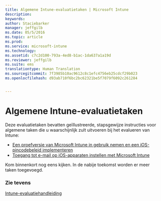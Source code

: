 ```yaml
---
title: Algemene Intune-evaluatietaken | Microsoft Intune
description: 
keywords: 
author: Staciebarker
manager: jeffgilb
ms.date: 05/5/2016
ms.topic: article
ms.prod: 
ms.service: microsoft-intune
ms.technology: 
ms.assetid: c7c2d100-793a-4ed8-b1ac-1da637a1a19d
ms.reviewer: jeffgilb
ms.suite: ems
translationtype: Human Translation
ms.sourcegitcommit: 7f3985b10ac9612c8c1efc4756eb25cdcf29b023
ms.openlocfilehash: d93ab710f6bc2bc62321be5f7079f6092c261284


---
```



# Algemene Intune-evaluatietaken

Deze evaluatietaken bevatten geïllustreerde, stapsgewijze instructies voor algemene taken die u waarschijnlijk zult uitvoeren bij het evalueren van Intune:

- [Een proefversie van Microsoft Intune in gebruik nemen en een iOS-pincodebeleid implementeren](start-a-microsoft-intune-trial-and-deploy-ios-pin-policy.md)
- [Toegang tot e-mail op iOS-apparaten instellen met Microsoft Intune](set-up-email-access-for-ios-devices-using-microsoft-intune.md)

Kom binnenkort nog eens kijken. In de nabije toekomst worden er meer taken toegevoegd.

### Zie tevens
[Intune-evaluatiehandleiding](get-started-with-a-30-day-trial-of-microsoft-intune.md)



<!--HONumber=Jun16_HO4-->


